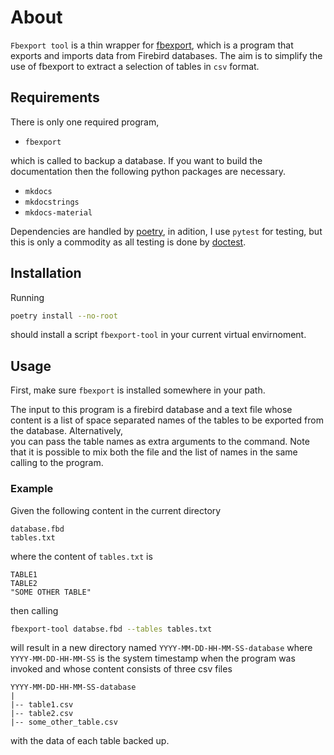 # About

`Fbexport tool` is a thin wrapper for [fbexport](https://fbexport.sourceforge.net/),
which is a program that exports and imports data from Firebird databases. The aim is to
simplify the use of fbexport to extract a selection of tables in `csv` format. 

## Requirements

There is only one required program, 

* `fbexport`

which is called to backup a database. If you want to build the documentation then 
the following python packages are necessary.

* `mkdocs`
* `mkdocstrings`
* `mkdocs-material`

Dependencies are handled by [poetry](https://python-poetry.org/), in adition, I use 
`pytest` for testing, but this is only a commodity as all testing is done by 
[doctest](https://docs.python.org/3/library/doctest.html). 


## Installation

Running 

```sh
poetry install --no-root
```

should install a script `fbexport-tool` in your current virtual envirnoment. 


## Usage


First, make sure `fbexport` is installed somewhere in your path. 

The input to this program is a firebird database and a text file whose content is a list
of space separated names of the tables to be exported from the database. Alternatively,  
you can pass the table names as extra arguments to the command. Note that it is possible
to mix both the file and the list of names in the same calling to the program.

### Example

Given the following content in the current directory 

```
database.fbd
tables.txt
```

where the content of `tables.txt` is 

```
TABLE1
TABLE2
"SOME OTHER TABLE"
```

then calling 

```sh
fbexport-tool databse.fbd --tables tables.txt
```

will result in a new directory named `YYYY-MM-DD-HH-MM-SS-database` where
`YYYY-MM-DD-HH-MM-SS` is the system timestamp when the program was invoked and  whose
content consists of three csv files 

```
YYYY-MM-DD-HH-MM-SS-database
|
|-- table1.csv
|-- table2.csv
|-- some_other_table.csv
```

with the data of each table backed up.